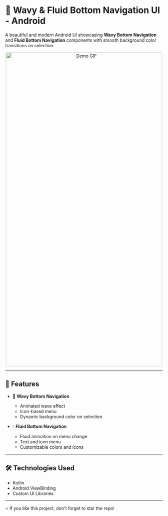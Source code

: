 # 🌊 Wavy & Fluid Bottom Navigation UI - Android

A beautiful and modern Android UI showcasing **Wavy Bottom Navigation** and **Fluid Bottom Navigation** components with smooth background color transitions on selection.


<div align="center">
  <img src="https://github.com/user-attachments/assets/b573465b-6cc2-4995-859d-72da38bc7fb0" alt="Demo GIF" width="500" height="1000"/>
</div>

---

## 🚀 Features

- 🌈 **Wavy Bottom Navigation**
  - Animated wave effect
  - Icon-based menu
  - Dynamic background color on selection

- 💧 **Fluid Bottom Navigation**
  - Fluid animation on menu change
  - Text and icon menu
  - Customizable colors and icons

---

## 🛠️ Technologies Used

- Kotlin
- Android ViewBinding
- Custom UI Libraries

---

⭐ If you like this project, don't forget to star the repo!
